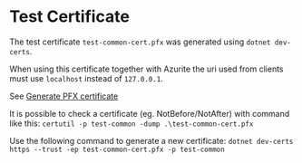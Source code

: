 # Test Certificate

The test certificate `test-common-cert.pfx` was generated using `dotnet dev-certs`.

When using this certificate together with Azurite the uri used from clients must use `localhost` instead of `127.0.0.1`.

See [Generate PFX certificate](https://github.com/Azure/Azurite/blob/main/README.md#generate-pfx-certificate)

It is possible to check a certificate (eg. NotBefore/NotAfter) with command like this:
`certutil -p test-common -dump .\test-common-cert.pfx`

Use the following command to generate a new certificate:
`dotnet dev-certs https --trust -ep test-common-cert.pfx -p test-common`
